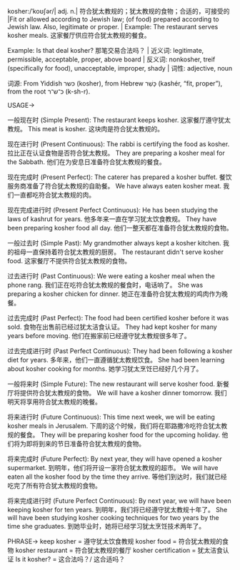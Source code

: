 kosher:/ˈkoʊʃər/| adj. n.| 符合犹太教规的；犹太教规的食物；合适的，可接受的 |Fit or allowed according to Jewish law; (of food) prepared according to Jewish law. Also, legitimate or proper. | Example: The restaurant serves kosher meals. 这家餐厅供应符合犹太教规的餐食。

Example:  Is that deal kosher? 那笔交易合法吗？ | 近义词: legitimate, permissible, acceptable, proper, above board | 反义词: nonkosher, treif (specifically for food), unacceptable, improper, shady | 词性: adjective, noun


词源: From Yiddish כּשר‎ (kosher), from Hebrew כָּשֵׁר‎ (kashér, “fit, proper”), from the root כ־ש־ר‎ (k-sh-r).


USAGE->

一般现在时 (Simple Present):
The restaurant keeps kosher.  这家餐厅遵守犹太教规。
This meat is kosher. 这块肉是符合犹太教规的。

现在进行时 (Present Continuous):
The rabbi is certifying the food as kosher. 拉比正在认证食物是否符合犹太教规。
They are preparing a kosher meal for the Sabbath. 他们在为安息日准备符合犹太教规的餐食。

现在完成时 (Present Perfect):
The caterer has prepared a kosher buffet.  餐饮服务商准备了符合犹太教规的自助餐。
We have always eaten kosher meat. 我们一直都吃符合犹太教规的肉。

现在完成进行时 (Present Perfect Continuous):
He has been studying the laws of kashrut for years. 他多年来一直在学习犹太饮食教规。
They have been preparing kosher food all day. 他们一整天都在准备符合犹太教规的食物。

一般过去时 (Simple Past):
My grandmother always kept a kosher kitchen. 我的祖母一直保持着符合犹太教规的厨房。
The restaurant didn't serve kosher food. 这家餐厅不提供符合犹太教规的食物。

过去进行时 (Past Continuous):
We were eating a kosher meal when the phone rang. 我们正在吃符合犹太教规的餐食时，电话响了。
She was preparing a kosher chicken for dinner. 她正在准备符合犹太教规的鸡肉作为晚餐。

过去完成时 (Past Perfect):
The food had been certified kosher before it was sold. 食物在出售前已经过犹太洁食认证。
They had kept kosher for many years before moving. 他们在搬家前已经遵守犹太教规很多年了。

过去完成进行时 (Past Perfect Continuous):
They had been following a kosher diet for years. 多年来，他们一直遵循犹太教规饮食。
She had been learning about kosher cooking for months. 她学习犹太烹饪已经好几个月了。

一般将来时 (Simple Future):
The new restaurant will serve kosher food. 新餐厅将提供符合犹太教规的食物。
We will have a kosher dinner tomorrow. 我们明天将享用符合犹太教规的晚餐。


将来进行时 (Future Continuous):
This time next week, we will be eating kosher meals in Jerusalem. 下周的这个时候，我们将在耶路撒冷吃符合犹太教规的餐食。
They will be preparing kosher food for the upcoming holiday. 他们将为即将到来的节日准备符合犹太教规的食物。

将来完成时 (Future Perfect):
By next year, they will have opened a kosher supermarket. 到明年，他们将开设一家符合犹太教规的超市。
We will have eaten all the kosher food by the time they arrive. 等他们到达时，我们就已经吃完了所有符合犹太教规的食物。

将来完成进行时 (Future Perfect Continuous):
By next year, we will have been keeping kosher for ten years. 到明年，我们将已经遵守犹太教规十年了。
She will have been studying kosher cooking techniques for two years by the time she graduates. 到她毕业时，她将已经学习犹太烹饪技术两年了。


PHRASE->
keep kosher = 遵守犹太饮食教规
kosher food = 符合犹太教规的食物
kosher restaurant = 符合犹太教规的餐厅
kosher certification = 犹太洁食认证
Is it kosher? = 这合法吗？/ 这合适吗？
